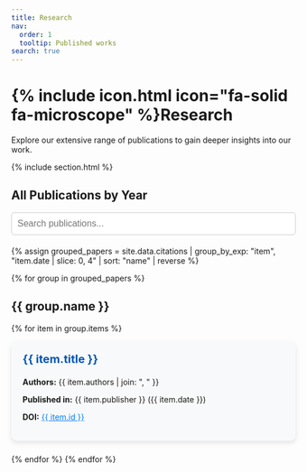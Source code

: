 ```yaml
---
title: Research
nav:
  order: 1
  tooltip: Published works
search: true
---
```


# {% include icon.html icon="fa-solid fa-microscope" %}Research

Explore our extensive range of publications to gain deeper insights into our work. 

{% include section.html %}

## All Publications by Year

<div style="margin-bottom: 20px;">
  <input type="text" id="search-box" placeholder="Search publications..." 
         style="width: 100%; padding: 10px; font-size: 16px; border: 1px solid #ccc; border-radius: 5px;">
</div>

{% assign grouped_papers = site.data.citations | group_by_exp: "item", "item.date | slice: 0, 4" | sort: "name" | reverse %}

<div id="publications-list">
{% for group in grouped_papers %}
  <h2>{{ group.name }}</h2>

  {% for item in group.items %}
  <div class="searchable-item" style="background: #f8f9fa; padding: 20px; border-radius: 10px; box-shadow: 0px 4px 8px rgba(0,0,0,0.1); margin-bottom: 24px; display: flex; justify-content: space-between; align-items: center;">
    <div style="flex: 1;">
      <h3 style="margin-top: 0; font-size: 20px;"><a href="{{ item.link }}" style="text-decoration: none; color: #0056b3;">{{ item.title }}</a></h3>
      <p><strong>Authors:</strong> {{ item.authors | join: ", " }}</p>
      <p><strong>Published in:</strong> {{ item.publisher }} ({{ item.date }})</p>
      <p><strong>DOI:</strong> <a href="{{ item.link }}" style="color: #007bff;">{{ item.id }}</a></p>
    </div>
    <div style="margin-left: 20px;">
      <div data-badge-popover="right" data-badge-type="donut" data-doi="{{ item.id | remove: 'doi:' }}" class="altmetric-embed"></div>
    </div>
  </div>
  {% endfor %}
{% endfor %}
</div>

<script async src="https://d1bxh8uas1mnw7.cloudfront.net/assets/embed.js"></script>

<script>
document.addEventListener("DOMContentLoaded", function () {
    let searchBox = document.getElementById("search-box");
    let searchableItems = document.querySelectorAll(".searchable-item");

    searchBox.addEventListener("input", function () {
        let query = searchBox.value.toLowerCase();
        searchableItems.forEach(item => {
            let text = item.innerText.toLowerCase();
            if (text.includes(query)) {
                item.style.display = "flex";
            } else {
                item.style.display = "none";
            }
        });
    });
});
</script>
